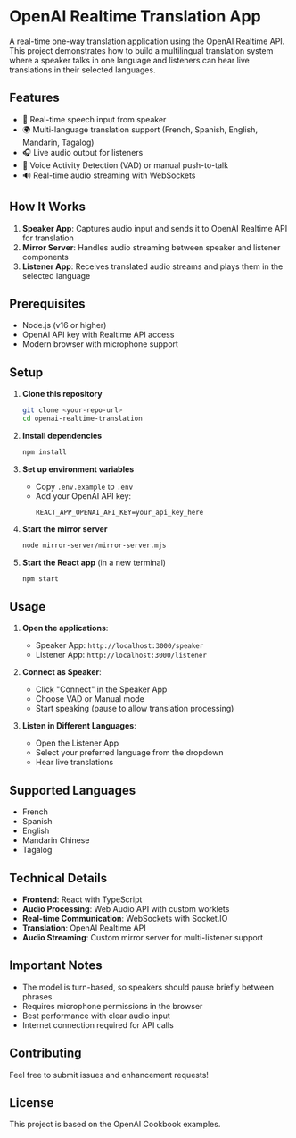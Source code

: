 # OpenAI Realtime Translation App

A real-time one-way translation application using the OpenAI Realtime API. This project demonstrates how to build a multilingual translation system where a speaker talks in one language and listeners can hear live translations in their selected languages.

## Features

- 🎤 Real-time speech input from speaker
- 🌍 Multi-language translation support (French, Spanish, English, Mandarin, Tagalog)
- 🎧 Live audio output for listeners
- 🔄 Voice Activity Detection (VAD) or manual push-to-talk
- 🔊 Real-time audio streaming with WebSockets

## How It Works

1. **Speaker App**: Captures audio input and sends it to OpenAI Realtime API for translation
2. **Mirror Server**: Handles audio streaming between speaker and listener components
3. **Listener App**: Receives translated audio streams and plays them in the selected language

## Prerequisites

- Node.js (v16 or higher)
- OpenAI API key with Realtime API access
- Modern browser with microphone support

## Setup

1. **Clone this repository**
   ```bash
   git clone <your-repo-url>
   cd openai-realtime-translation
   ```

2. **Install dependencies**
   ```bash
   npm install
   ```

3. **Set up environment variables**
   - Copy `.env.example` to `.env`
   - Add your OpenAI API key:
     ```
     REACT_APP_OPENAI_API_KEY=your_api_key_here
     ```

4. **Start the mirror server**
   ```bash
   node mirror-server/mirror-server.mjs
   ```

5. **Start the React app** (in a new terminal)
   ```bash
   npm start
   ```

## Usage

1. **Open the applications**:
   - Speaker App: `http://localhost:3000/speaker`
   - Listener App: `http://localhost:3000/listener`

2. **Connect as Speaker**:
   - Click "Connect" in the Speaker App
   - Choose VAD or Manual mode
   - Start speaking (pause to allow translation processing)

3. **Listen in Different Languages**:
   - Open the Listener App
   - Select your preferred language from the dropdown
   - Hear live translations

## Supported Languages

- French
- Spanish  
- English
- Mandarin Chinese
- Tagalog

## Technical Details

- **Frontend**: React with TypeScript
- **Audio Processing**: Web Audio API with custom worklets
- **Real-time Communication**: WebSockets with Socket.IO
- **Translation**: OpenAI Realtime API
- **Audio Streaming**: Custom mirror server for multi-listener support

## Important Notes

- The model is turn-based, so speakers should pause briefly between phrases
- Requires microphone permissions in the browser
- Best performance with clear audio input
- Internet connection required for API calls

## Contributing

Feel free to submit issues and enhancement requests!

## License

This project is based on the OpenAI Cookbook examples.
